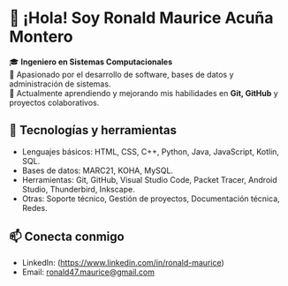 # 👋 ¡Hola! Soy Ronald Maurice Acuña Montero

🎓 **Ingeniero en Sistemas Computacionales**  
💼 Apasionado por el desarrollo de software, bases de datos y administración de sistemas.  
🚀 Actualmente aprendiendo y mejorando mis habilidades en **Git, GitHub** y proyectos colaborativos.

## 🔧 Tecnologías y herramientas
- Lenguajes básicos: HTML, CSS, C++, Python, Java, JavaScript, Kotlin, SQL.
- Bases de datos: MARC21, KOHA, MySQL.
- Herramientas: Git, GitHub, Visual Studio Code, Packet Tracer, Android Studio, Thunderbird, Inkscape.
- Otras: Soporte técnico, Gestión de proyectos, Documentación técnica, Redes.

## 📫 Conecta conmigo
- LinkedIn: (https://www.linkedin.com/in/ronald-maurice)  
- Email: ronald47.maurice@gmail.com
